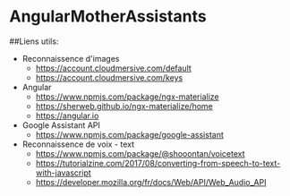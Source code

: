 # AngularMotherAssistants

##Liens utils:
  - Reconnaissence d'images
    - https://account.cloudmersive.com/default
    - https://account.cloudmersive.com/keys
  - Angular
    - https://www.npmjs.com/package/ngx-materialize
    - https://sherweb.github.io/ngx-materialize/home
    - https://angular.io
  - Google Assistant API
    - https://www.npmjs.com/package/google-assistant
  - Reconnaissence de voix - text
    - https://www.npmjs.com/package/@shooontan/voicetext
    - https://tutorialzine.com/2017/08/converting-from-speech-to-text-with-javascript
    - https://developer.mozilla.org/fr/docs/Web/API/Web_Audio_API
